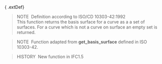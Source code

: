 { .extDef}
> NOTE&nbsp; Definition according to ISO/CD 10303-42:1992  
> This function returns the basis surface for a curve as a a set of surfaces. For a curve which is not a curve on surface an empty set is returned.

> NOTE&nbsp; Function adapted from **get_basis_surface** defined in ISO 10303-42.

> HISTORY&nbsp; New function in IFC1.5
